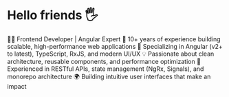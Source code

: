 <!-- <p align="center">
  <img width="460" height="300" src="http://www.fillmurray.com/460/300">
</p> -->

# Hello friends 🖐️

👨‍💻 Frontend Developer | Angular Expert
🚀 10+ years of experience building scalable, high-performance web applications
🎯 Specializing in Angular (v2+ to latest), TypeScript, RxJS, and modern UI/UX
💡 Passionate about clean architecture, reusable components, and performance optimization
🔧 Experienced in RESTful APIs, state management (NgRx, Signals), and monorepo architecture
🌍 Building intuitive user interfaces that make an impact


<!-- [![Anurag's GitHub stats](https://github-readme-stats.vercel.app/api?username=abudygold&show_icons=true&theme=dark)](https://github.com/anuraghazra/github-readme-stats) -->

